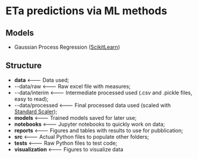 # ETa predictions via ML methods

## Models
- Gaussian Process Regression ([ScikitLearn](https://scikit-learn.org/stable/auto_examples/gaussian_process/plot_gpr_co2.html))

## Structure
- **data** <--- Data used;
- --data/raw <--- Raw excel file with measures;
- --data/interim <--- Intermediate processed used (.csv and .pickle files, easy to read);
- --data/processed <--- Final processed data used (scaled with [Standard Scaler](https://scikit-learn.org/stable/modules/preprocessing.html));
- **models** <--- Trained models saved for later use;
- **notebooks** <--- Jupyter notebooks to quickly work on data;
- **reports** <--- Figures and tables with results to use for pubblication;
- **src** <--- Actual Python files to populate other folders;
- **tests** <--- Raw Python files to test code;
- **visualization** <--- Figures to visualize data
